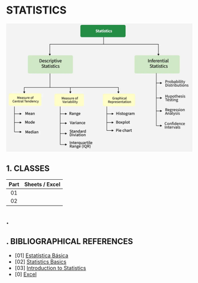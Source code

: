 # STATISTICS

![Statistics - Types](./assets/img/types_of_statistics.png)

## 1. CLASSES

| Part | Sheets / Excel    |
|:----:|-------------------|
|  01  | [](assets/files/) |
|  02  | []()              |

## .

## . BIBLIOGRAPHICAL REFERENCES

- [01] [Estatística Básica](https://www.ufrgs.br/probabilidade-estatistica/extra/material/apostila_de_estatistica_basica.pdf)
- [02] [Statistics Basics](https://www.statisticshowto.com/statistics-basics/)
- [03] [Introduction to Statistics](https://www.geeksforgeeks.org/maths/introduction-to-statistics/)
- [0] [Excel](https://support.microsoft.com/pt-BR/excel)